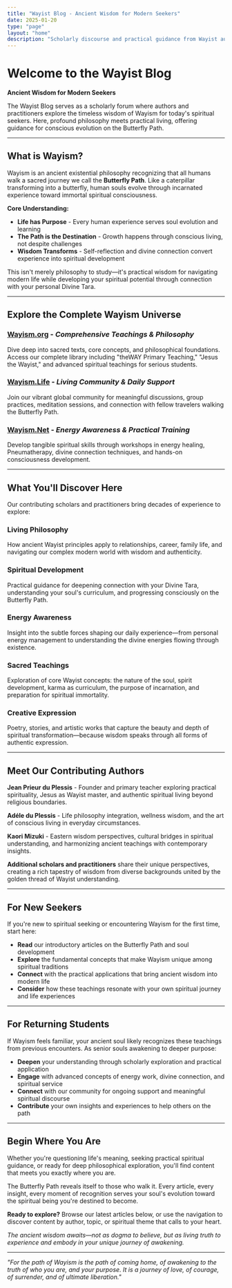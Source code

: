 ```yaml
---
title: "Wayist Blog - Ancient Wisdom for Modern Seekers"
date: 2025-01-20
type: "page"
layout: "home"
description: "Scholarly discourse and practical guidance from Wayist authors exploring spirituality, philosophy, and conscious living on the Butterfly Path."
---
```


# Welcome to the Wayist Blog

**Ancient Wisdom for Modern Seekers**

The Wayist Blog serves as a scholarly forum where authors and practitioners explore the timeless wisdom of Wayism for today's spiritual seekers. Here, profound philosophy meets practical living, offering guidance for conscious evolution on the Butterfly Path.

---

## What is Wayism?

Wayism is an ancient existential philosophy recognizing that all humans walk a sacred journey we call the **Butterfly Path**. Like a caterpillar transforming into a butterfly, human souls evolve through incarnated experience toward immortal spiritual consciousness.

**Core Understanding:**
- **Life has Purpose** - Every human experience serves soul evolution and learning
- **The Path is the Destination** - Growth happens through conscious living, not despite challenges  
- **Wisdom Transforms** - Self-reflection and divine connection convert experience into spiritual development

This isn't merely philosophy to study—it's practical wisdom for navigating modern life while developing your spiritual potential through connection with your personal Divine Tara.

---

## Explore the Complete Wayism Universe

### **[Wayism.org](https://wayism.org)** - *Comprehensive Teachings & Philosophy*
Dive deep into sacred texts, core concepts, and philosophical foundations. Access our complete library including "theWAY Primary Teaching," "Jesus the Wayist," and advanced spiritual teachings for serious students.

### **[Wayism.Life](https://wayism.life)** - *Living Community & Daily Support*
Join our vibrant global community for meaningful discussions, group practices, meditation sessions, and connection with fellow travelers walking the Butterfly Path.

### **[Wayism.Net](https://wayism.net)** - *Energy Awareness & Practical Training*
Develop tangible spiritual skills through workshops in energy healing, Pneumatherapy, divine connection techniques, and hands-on consciousness development.

---

## What You'll Discover Here

Our contributing scholars and practitioners bring decades of experience to explore:

### **Living Philosophy**
How ancient Wayist principles apply to relationships, career, family life, and navigating our complex modern world with wisdom and authenticity.

### **Spiritual Development** 
Practical guidance for deepening connection with your Divine Tara, understanding your soul's curriculum, and progressing consciously on the Butterfly Path.

### **Energy Awareness**
Insight into the subtle forces shaping our daily experience—from personal energy management to understanding the divine energies flowing through existence.

### **Sacred Teachings**
Exploration of core Wayist concepts: the nature of the soul, spirit development, karma as curriculum, the purpose of incarnation, and preparation for spiritual immortality.

### **Creative Expression**
Poetry, stories, and artistic works that capture the beauty and depth of spiritual transformation—because wisdom speaks through all forms of authentic expression.

---

## Meet Our Contributing Authors

**Jean Prieur du Plessis** - Founder and primary teacher exploring practical spirituality, Jesus as Wayist master, and authentic spiritual living beyond religious boundaries.

**Adéle du Plessis** - Life philosophy integration, wellness wisdom, and the art of conscious living in everyday circumstances.

**Kaori Mizuki** - Eastern wisdom perspectives, cultural bridges in spiritual understanding, and harmonizing ancient teachings with contemporary insights.

**Additional scholars and practitioners** share their unique perspectives, creating a rich tapestry of wisdom from diverse backgrounds united by the golden thread of Wayist understanding.

---

## For New Seekers

If you're new to spiritual seeking or encountering Wayism for the first time, start here:

- **Read** our introductory articles on the Butterfly Path and soul development
- **Explore** the fundamental concepts that make Wayism unique among spiritual traditions  
- **Connect** with the practical applications that bring ancient wisdom into modern life
- **Consider** how these teachings resonate with your own spiritual journey and life experiences

---

## For Returning Students

If Wayism feels familiar, your ancient soul likely recognizes these teachings from previous encounters. As senior souls awakening to deeper purpose:

- **Deepen** your understanding through scholarly exploration and practical application
- **Engage** with advanced concepts of energy work, divine connection, and spiritual service
- **Connect** with our community for ongoing support and meaningful spiritual discourse
- **Contribute** your own insights and experiences to help others on the path

---

## Begin Where You Are

Whether you're questioning life's meaning, seeking practical spiritual guidance, or ready for deep philosophical exploration, you'll find content that meets you exactly where you are.

The Butterfly Path reveals itself to those who walk it. Every article, every insight, every moment of recognition serves your soul's evolution toward the spiritual being you're destined to become.

**Ready to explore?** Browse our latest articles below, or use the navigation to discover content by author, topic, or spiritual theme that calls to your heart.

*The ancient wisdom awaits—not as dogma to believe, but as living truth to experience and embody in your unique journey of awakening.*

---

*"For the path of Wayism is the path of coming home, of awakening to the truth of who you are, and your purpose. It is a journey of love, of courage, of surrender, and of ultimate liberation."*